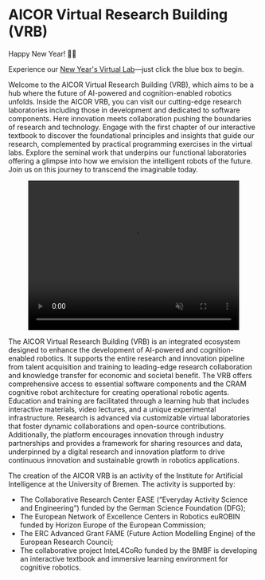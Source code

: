 [comment]: <> (without this comment hugo fails)
<h1>AICOR Virtual Research Building (VRB)</h1>
<p>Happy New Year! 🎉🍾</p>
 Experience our <a class="btn btn-success" target="_blank" href="https://vib.ai.uni-bremen.de/page/newyears/">New Year's Virtual Lab</a>—just click the blue box to begin.


Welcome to the AICOR Virtual Research Building (VRB), which aims to be a hub where the future of AI-powered and cognition-enabled robotics unfolds. Inside the AICOR VRB, you can visit our cutting-edge research laboratories including those in development and dedicated to software components. Here innovation meets collaboration pushing the boundaries of research and technology. Engage with the first chapter of our interactive textbook to discover the foundational principles and insights that guide our research, complemented by practical programming exercises in the virtual labs. Explore the seminal work that underpins our functional laboratories offering a glimpse into how we envision the intelligent robots of the future. Join us on this journey to transcend the imaginable today.

<figure class="video_container">
  <video width="100%%" height="300" autoplay loop muted controls>
    <source src="Coai-Vib-Video.mp4" type="video/mp4">
    Your browser does not support the video tag.
  </video>
</figure>
The AICOR Virtual Research Building (VRB) is an integrated ecosystem designed to enhance the development of AI-powered and cognition-enabled robotics. It supports the entire research and innovation pipeline from talent acquisition and training to leading-edge research collaboration and knowledge transfer for economic and societal benefit. The VRB offers comprehensive access to essential software components and the CRAM cognitive robot architecture for creating operational robotic agents. Education and training are facilitated through a learning hub that includes interactive materials, video lectures, and a unique experimental infrastructure. Research is advanced via customizable virtual laboratories that foster dynamic collaborations and open-source contributions. Additionally, the platform encourages innovation through industry partnerships and provides a framework for sharing resources and data, underpinned by a digital research and innovation platform to drive continuous innovation and sustainable growth in robotics applications.

The creation of the AICOR VRB is an activity of the Institute for Artificial Intelligence at the University of Bremen. The activity is supported by:

- The Collaborative Research Center EASE (“Everyday Activity Science and Engineering”) funded by the German Science Foundation (DFG);
- The European Network of Excellence Centers in Robotics euROBIN funded by Horizon Europe of the European Commission;
- The ERC Advanced Grant FAME (Future Action Modelling Engine) of the European Research Council;
- The collaborative project InteL4CoRo funded by the BMBF is developing an interactive textbook and immersive learning environment for cognitive robotics.


